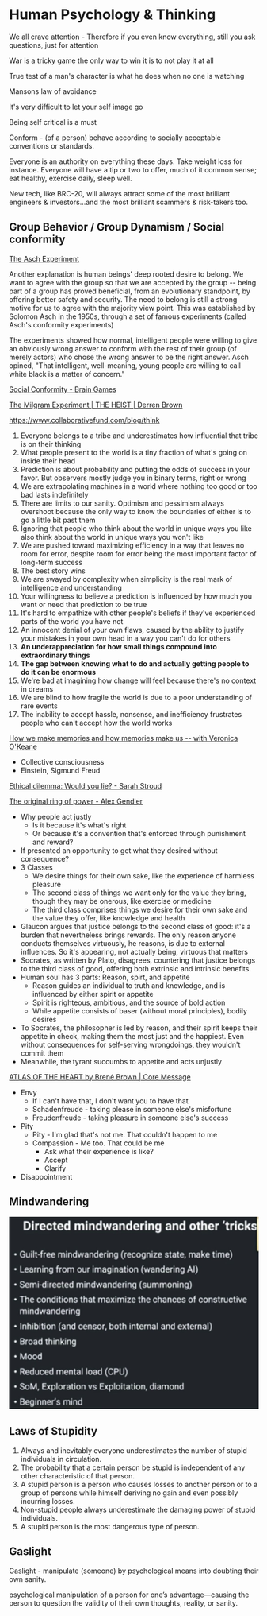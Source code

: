 # Human Psychology & Thinking

We all crave attention - Therefore if you even know everything, still you ask questions, just for attention

War is a tricky game the only way to win it is to not play it at all

True test of a man's character is what he does when no one is watching

Mansons law of avoidance

It's very difficult to let your self image go

Being self critical is a must

Conform - (of a person) behave according to socially acceptable conventions or standards.

Everyone is an authority on everything these days. Take weight loss for instance. Everyone will have a tip or two to offer, much of it common sense; eat healthy, exercise daily, sleep well.

New tech, like BRC-20, will always attract some of the most brilliant engineers & investors…and the most brilliant scammers & risk-takers too.

## Group Behavior / Group Dynamism / Social conformity

[The Asch Experiment](https://www.youtube.com/watch?v=iRh5qy09nNw)

Another explanation is human beings' deep rooted desire to belong. We want to agree with the group so that we are accepted by the group -- being part of a group has proved beneficial, from an evolutionary standpoint, by offering better safety and security. The need to belong is still a strong motive for us to agree with the majority view point. This was established by Solomon Asch in the 1950s, through a set of famous experiments (called Asch's conformity experiments)

The experiments showed how normal, intelligent people were willing to give an obviously wrong answer to conform with the rest of their group (of merely actors) who chose the wrong answer to be the right answer. Asch opined, "That intelligent, well-meaning, young people are willing to call white black is a matter of concern."

[Social Conformity - Brain Games](https://www.youtube.com/watch?v=o8BkzvP19v4)

[The Milgram Experiment | THE HEIST | Derren Brown](https://www.youtube.com/watch?v=Xxq4QtK3j0Y)

<https://www.collaborativefund.com/blog/think>

1. Everyone belongs to a tribe and underestimates how influential that tribe is on their thinking
2. What people present to the world is a tiny fraction of what's going on inside their head
3. Prediction is about probability and putting the odds of success in your favor. But observers mostly judge you in binary terms, right or wrong
4. We are extrapolating machines in a world where nothing too good or too bad lasts indefinitely
5. There are limits to our sanity. Optimism and pessimism always overshoot because the only way to know the boundaries of either is to go a little bit past them
6. Ignoring that people who think about the world in unique ways you like also think about the world in unique ways you won't like
7. We are pushed toward maximizing efficiency in a way that leaves no room for error, despite room for error being the most important factor of long-term success
8. The best story wins
9. We are swayed by complexity when simplicity is the real mark of intelligence and understanding
10. Your willingness to believe a prediction is influenced by how much you want or need that prediction to be true
11. It's hard to empathize with other people's beliefs if they've experienced parts of the world you have not
12. An innocent denial of your own flaws, caused by the ability to justify your mistakes in your own head in a way you can't do for others
13. **An underappreciation for how small things compound into extraordinary things**
14. **The gap between knowing what to do and actually getting people to do it can be enormous**
15. We're bad at imagining how change will feel because there's no context in dreams
16. We are blind to how fragile the world is due to a poor understanding of rare events
17. The inability to accept hassle, nonsense, and inefficiency frustrates people who can't accept how the world works

[How we make memories and how memories make us -- with Veronica O'Keane](https://www.youtube.com/watch?v=TZMYvnL8dfI)

- Collective consciousness
- Einstein, Sigmund Freud

[Ethical dilemma: Would you lie? - Sarah Stroud](https://youtu.be/OI-G23HF6Sw)

[The original ring of power - Alex Gendler](https://www.youtube.com/watch?v=TfVmW6sNux8)

- Why people act justly
  - Is it because it's what's right
  - Or because it's a convention that's enforced through punishment and reward?
- If presented an opportunity to get what they desired without consequence?
- 3 Classes
  - We desire things for their own sake, like the experience of harmless pleasure
  - The second class of things we want only for the value they bring, though they may be onerous, like exercise or medicine
  - The third class comprises things we desire for their own sake and the value they offer, like knowledge and health
- Glaucon argues that justice belongs to the second class of good: it's a burden that nevertheless brings rewards. The only reason anyone conducts themselves virtuously, he reasons, is due to external influences. So it's appearing, not actually being, virtuous that matters
- Socrates, as written by Plato, disagrees, countering that justice belongs to the third class of good, offering both extrinsic and intrinsic benefits.
- Human soul has 3 parts: Reason, spirt, and appetite
  - Reason guides an individual to truth and knowledge, and is influenced by either spirit or appetite
  - Spirit is righteous, ambitious, and the source of bold action
  - While appetite consists of baser (without moral principles), bodily desires
- To Socrates, the philosopher is led by reason, and their spirit keeps their appetite in check, making them the most just and the happiest. Even without consequences for self-serving wrongdoings, they wouldn't commit them
- Meanwhile, the tyrant succumbs to appetite and acts unjustly

[ATLAS OF THE HEART by Brené Brown | Core Message](https://www.youtube.com/watch?v=NNdN14bosbA)

- Envy
  - If I can't have that, I don't want you to have that
  - Schadenfreude - taking please in someone else's misfortune
  - Freudenfreude - taking pleasure in someone else's success
- Pity
  - Pity - I'm glad that's not me. That couldn't happen to me
  - Compassion - Me too. That could be me
    - Ask what their experience is like?
    - Accept
    - Clarify
- Disappointment

## Mindwandering

![image](../media/Human-Psychology-&-Thinking-image1.jpg)

## Laws of Stupidity

1. Always and inevitably everyone underestimates the number of stupid individuals in circulation.
2. The probability that a certain person be stupid is independent of any other characteristic of that person.
3. A stupid person is a person who causes losses to another person or to a group of persons while himself deriving no gain and even possibly incurring losses.
4. Non-stupid people always underestimate the damaging power of stupid individuals.
5. A stupid person is the most dangerous type of person.

## Gaslight

Gaslight - manipulate (someone) by psychological means into doubting their own sanity.

psychological manipulation of a person for one’s advantage—causing the person to question the validity of their own thoughts, reality, or sanity.
